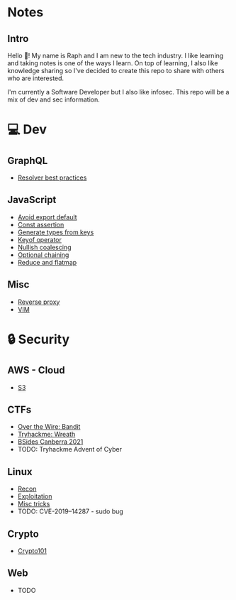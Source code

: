 # Notes

## Intro

Hello 👋! 
My name is Raph and I am new to the tech industry.
I like learning and taking notes is one of the ways I learn. On top of learning, I also like knowledge sharing so I've decided to create this repo to share with others who are interested.

I'm currently a Software Developer but I also like infosec. This repo will be a mix of dev and sec information.

# 💻 Dev

## GraphQL

- [Resolver best practices](dev/graphql/resolver-best-practices.md)

## JavaScript

- [Avoid export default](dev/javascript/avoid-export-default.md)
- [Const assertion](dev/javascript/constAssertion.md)
- [Generate types from keys](dev/javascript/generateTypesFromKeys.md)
- [Keyof operator](dev/javascript/keyof.md)
- [Nullish coalescing](dev/javascript/nullish-coalescing.md)
- [Optional chaining](dev/javascript/optional-chaining.md)
- [Reduce and flatmap](dev/javascript/reduce-flatmap.md)

## Misc

- [Reverse proxy](/dev/misc/reverse-proxy/reverse-proxy.md)
- [VIM](/dev/misc/vim.md)

# 🔒 Security

## AWS - Cloud

- [S3](security/aws/s3.md)

## CTFs

- [Over the Wire: Bandit](security/CTF/bandit/)
- [Tryhackme: Wreath](security/CTF/tryhackMe/../tryHackMe/wreath/)
- [BSides Canberra 2021](security/CTF/bsidescbr2021/README.md)
- TODO: Tryhackme Advent of Cyber

## Linux

- [Recon](security/linux/recon/)
- [Exploitation](security/linux/explotiation/)
- [Misc tricks](security/linux/lesserKnown.sh)
- TODO: CVE-2019–14287 - sudo bug 

## Crypto

- [Crypto101](security/crypto/crypto101.md)

## Web

- TODO
